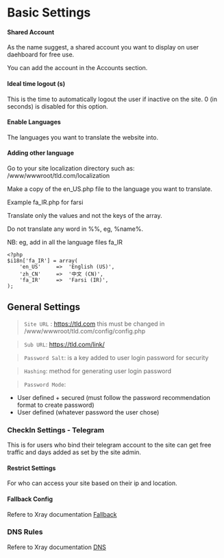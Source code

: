 # Basic Settings

#### Shared Account

As the name suggest, a shared account you want to display on user daehboard for free use.

You can add the account in the Accounts section.

#### Ideal time logout (s)

This is the time to automatically logout the user if inactive on the site. 0 (in seconds) is disabled for this option.

#### Enable Languages

The languages you want to translate the website into.

#### Adding other language

Go to your site localization directory  such as: /www/wwwroot/tld.com/localization

Make a copy of the en_US.php file to the language you want to translate.

Example fa_IR.php for farsi

Translate only the values and not the keys of the array.

Do not translate any word in %%, eg, %name%.

NB: eg, add in all the language files fa_IR

```
<?php
$i18n['fa_IR'] = array(
    'en_US'     => 	'English (US)',
    'zh_CN'     => 	'中文 (CN)',
    'fa_IR'     => 	'Farsi (IR)',
);	
```

## General Settings

> `Site URL` : https://tld.com  this must be changed in /www/wwwroot/tld.com/config/config.php

> `Sub URL`: https://tld.com/link/

> `Password Salt`:  is a key added to user login password for security

> `Hashing`: method for generating user login password

> `Password Mode`:

- User defined + secured (must follow the password recommendation format to create password)
- User defined (whatever password the user chose)


### CheckIn Settings - Telegram

This is for users who bind their telegram account to the site can get free traffic and days added as set by the site admin.

#### Restrict Settings

For who can access your site based on their ip and location.


#### Fallback Config

Refere to Xray documentation [Fallback](https://xtls.github.io/Xray-docs-next/config/features/fallback.html)

### DNS Rules 

Refere to Xray documentation [DNS](https://xtls.github.io/Xray-docs-next/config/dns.html)


